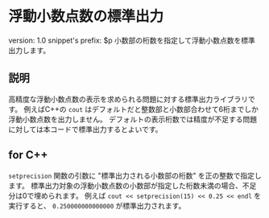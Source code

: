# 浮動小数点数の標準出力

version: 1.0
snippet's prefix: $p
小数部の桁数を指定して浮動小数点数を標準出力します。

## 説明

高精度な浮動小数点数の表示を求められる問題に対する標準出力ライブラリです。
例えばC++の `cout` はデフォルトだと整数部と小数部合わせて6桁までしか浮動小数点数を出力しません。
デフォルトの表示桁数では精度が不足する問題に対しては本コードで標準出力するとよいです。

## for C++
`setprecision` 関数の引数に "標準出力される小数部の桁数" を正の整数で指定します。
標準出力対象の浮動小数点数の小数部が指定した桁数未満の場合、不足分は0で埋められます。
例えば `cout << setprecision(15) << 0.25 << endl` を実行すると、 `0.250000000000000` が標準出力されます。
